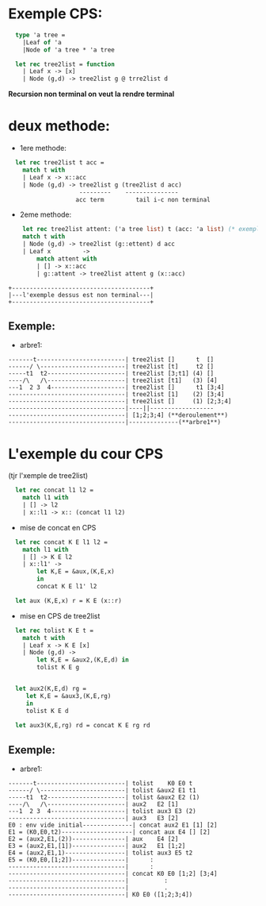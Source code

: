 # Exemple CPS:
```ocaml
  type 'a tree = 
	|Leaf of 'a
	|Node of 'a tree * 'a tree

  let rec tree2list = function
	| Leaf x -> [x]
	| Node (g,d) -> tree2list g @ trre2list d
```	
**Recursion non terminal on veut la rendre terminal**

# deux methode:
* 1ere methode:

```ocaml
  let rec tree2list t acc = 
	match t with
	| Leaf x -> x::acc
	| Node (g,d) -> tree2list g (tree2list d acc)
                    ---------    ---------------
                   acc term			tail i-c non terminal
```
* 2eme methode:

```ocaml
	let rec tree2list attent: ('a tree list) t (acc: 'a list) (* exemple ci-desous *)
	match t with                                    
	| Node (g,d) -> tree2list (g::ettent) d acc     
	| Leaf x 		 ->                                 
		match attent with                            
		| [] -> x::acc                             
		| g::attent -> tree2list attent g (x::acc)    
```

	+---------------------------------------+		    
	|---l'exemple dessus est non terminal---|  		 
	+---------------------------------------+	
                                                                   
## Exemple:

 * arbre1:

```
-------t-------------------------| tree2list []      t  []
------/ \------------------------| tree2list [t]     t2 []
-----t1  t2----------------------| tree2list [3;t1] (4) []
----/\   /\----------------------| tree2list [t1]   (3) [4]
---1  2 3  4---------------------| tree2list []      t1 [3;4]
---------------------------------| tree2list [1]    (2) [3;4]
---------------------------------| tree2list []     (1) [2;3;4]
---------------------------------|----||------------------
---------------------------------| [1;2;3;4] (**deroulement**)
---------------------------------|--------------(**arbre1**)
```

# L'exemple du cour CPS

(tjr l'xemple de tree2list)

```ocaml
  let rec concat l1 l2 = 
	match l1 with
	| [] -> l2
	| x::l1 -> x:: (concat l1 l2)
```

* mise de concat en CPS

```ocaml
  let rec concat K E l1 l2 = 
	match l1 with
	| [] -> K E l2
	| x::l1' -> 
		let K,E = &aux,(K,E,x)
		in
		concat K E l1' l2

  let aux (K,E,x) r = K E (x::r)
```

 * mise en CPS de tree2list

```ocaml 
  let rec tolist K E t =
	match t with
	| Leaf x -> K E [x]
	| Node (g,d) -> 
		let K,E = &aux2,(K,E,d) in
		tolist K E g


  let aux2(K,E,d) rg = 
	 let K,E = &aux3,(K,E,rg)
	 in
	 tolist K E d

  let aux3(K,E,rg) rd = concat K E rg rd 
```

## Exemple:

* arbre1:

```
-------t-------------------------| tolist	 K0 E0 t
------/ \------------------------| tolist &aux2 E1 t1
-----t1  t2----------------------| tolist &aux2 E2 (1)
----/\   /\----------------------| aux2   E2 [1]
---1  2 3  4---------------------| tolist aux3 E3 (2)
---------------------------------| aux3   E3 [2]
E0 : env vide initial--------------| concat aux2 E1 [1] [2]
E1 = (K0,E0,t2)--------------------| concat aux E4 [] [2]
E2 = (aux2,E1,(2))---------------| aux    E4 [2]
E3 = (aux2,E1,[1])---------------| aux2   E1 [1;2]
E4 = (aux2,E1,1)-----------------| tolist aux3 E5 t2
E5 = (K0,E0,[1;2])---------------| 		:
---------------------------------| 		:
---------------------------------| concat K0 E0 [1;2] [3;4]
---------------------------------|			:
---------------------------------|			.
---------------------------------| K0 E0 ([1;2;3;4])
```

